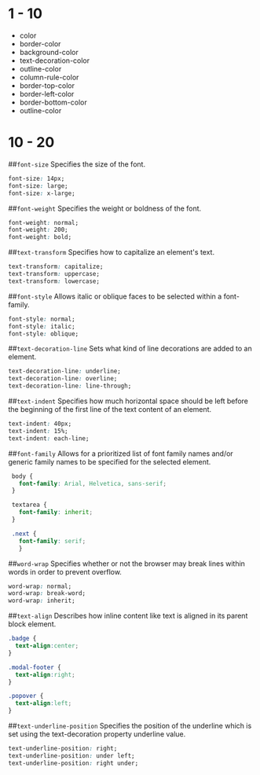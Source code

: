 # 1 - 10

- color
- border-color
- background-color
- text-decoration-color
- outline-color
- column-rule-color
- border-top-color
- border-left-color
- border-bottom-color
- outline-color


# 10 - 20
##`font-size`
Specifies the size of the font.
```css
font-size: 14px;
font-size: large;
font-size: x-large;
```

##`font-weight`
Specifies the weight or boldness of the font.
```css
font-weight: normal;
font-weight: 200;
font-weight: bold;
```

##`text-transform`
Specifies how to capitalize an element's text.
```css
text-transform: capitalize;
text-transform: uppercase;
text-transform: lowercase;
```

##`font-style`
Allows italic or oblique faces to be selected within a font-family.
```css
font-style: normal;
font-style: italic;
font-style: oblique;
```

##`text-decoration-line`
Sets what kind of line decorations are added to an element.
```css
text-decoration-line: underline;
text-decoration-line: overline;
text-decoration-line: line-through;
```

##`text-indent`
Specifies how much horizontal space should be left before the beginning of the first line of the text content of an element.
```css
text-indent: 40px;
text-indent: 15%;
text-indent: each-line;
```

##`font-family`
Allows for a prioritized list of font family names and/or generic family names to be specified for the selected element.  
```css
 body {
   font-family: Arial, Helvetica, sans-serif;
 }

 textarea {
   font-family: inherit;
 }

 .next {
   font-family: serif;
   }
 ```

##`word-wrap`
Specifies whether or not the browser may break lines within words in order to prevent overflow.  
```css
word-wrap: normal;
word-wrap: break-word;
word-wrap: inherit;
```

##`text-align`
Describes how inline content like text is aligned in its parent block element.  
```css
.badge {
  text-align:center;
}

.modal-footer {
  text-align:right;
}

.popover {
  text-align:left;
}
```

##`text-underline-position`
Specifies the position of the underline which is set using the text-decoration property underline value.
```css
text-underline-position: right;
text-underline-position: under left;
text-underline-position: right under;
```
